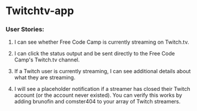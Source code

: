 # Twitchtv-app

### User Stories:

1. I can see whether Free Code Camp is currently streaming on Twitch.tv.

2. I can click the status output and be sent directly to the Free Code Camp's Twitch.tv channel.

3. If a Twitch user is currently streaming, I can see additional details about what they are streaming.

4. I will see a placeholder notification if a streamer has closed their Twitch account (or the account never existed). You can verify this works by adding brunofin and comster404 to your array of Twitch streamers.
